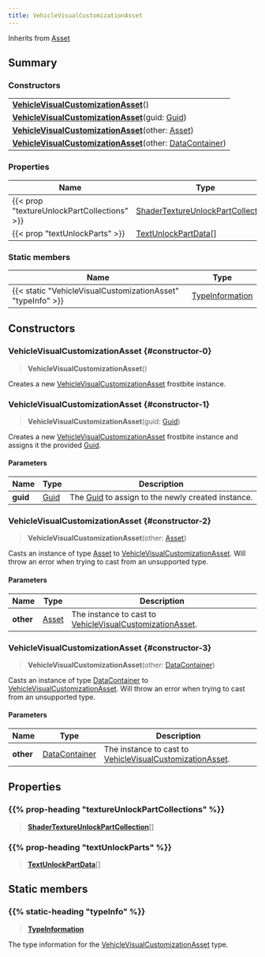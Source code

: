 ```yaml
---
title: VehicleVisualCustomizationAsset
---
```


Inherits from [Asset](/vext/ref/fb/asset)

## Summary

### Constructors

|  |
| --- |
| **[VehicleVisualCustomizationAsset](#constructor-0)**() |
| **[VehicleVisualCustomizationAsset](#constructor-1)**(guid: [Guid](/vext/ref/shared/type/guid)) |
| **[VehicleVisualCustomizationAsset](#constructor-2)**(other: [Asset](/vext/ref/fb/asset)) |
| **[VehicleVisualCustomizationAsset](#constructor-3)**(other: [DataContainer](/vext/ref/shared/type/datacontainer)) |

### Properties

| Name | Type |
| ---- | ---- |
| {{< prop "textureUnlockPartCollections" >}} | [ShaderTextureUnlockPartCollection](/vext/ref/fb/shadertextureunlockpartcollection)[] |
| {{< prop "textUnlockParts" >}} | [TextUnlockPartData](/vext/ref/fb/textunlockpartdata)[] |

### Static members

| Name | Type |
| ---- | ---- |
| {{< static "VehicleVisualCustomizationAsset" "typeInfo" >}} | [TypeInformation](/vext/ref/shared/type/typeinformation) |

## Constructors

### VehicleVisualCustomizationAsset {#constructor-0}

> **VehicleVisualCustomizationAsset**()

Creates a new [VehicleVisualCustomizationAsset](/vext/ref/fb/vehiclevisualcustomizationasset) frostbite instance.

### VehicleVisualCustomizationAsset {#constructor-1}

> **VehicleVisualCustomizationAsset**(guid: [Guid](/vext/ref/shared/type/guid))

Creates a new [VehicleVisualCustomizationAsset](/vext/ref/fb/vehiclevisualcustomizationasset) frostbite instance and assigns it the provided [Guid](/vext/ref/shared/type/guid).

#### Parameters

| Name | Type | Description |
| ---- | ---- | ----------- |
| **guid** | [Guid](/vext/ref/shared/type/guid) | The [Guid](/vext/ref/shared/type/guid) to assign to the newly created instance. |

### VehicleVisualCustomizationAsset {#constructor-2}

> **VehicleVisualCustomizationAsset**(other: [Asset](/vext/ref/fb/asset))

Casts an instance of type [Asset](/vext/ref/fb/asset) to [VehicleVisualCustomizationAsset](/vext/ref/fb/vehiclevisualcustomizationasset). Will throw an error when trying to cast from an unsupported type.

#### Parameters

| Name | Type | Description |
| ---- | ---- | ----------- |
| **other** | [Asset](/vext/ref/fb/asset) | The instance to cast to [VehicleVisualCustomizationAsset](/vext/ref/fb/vehiclevisualcustomizationasset). |

### VehicleVisualCustomizationAsset {#constructor-3}

> **VehicleVisualCustomizationAsset**(other: [DataContainer](/vext/ref/shared/type/datacontainer))

Casts an instance of type [DataContainer](/vext/ref/shared/type/datacontainer) to [VehicleVisualCustomizationAsset](/vext/ref/fb/vehiclevisualcustomizationasset). Will throw an error when trying to cast from an unsupported type.

#### Parameters

| Name | Type | Description |
| ---- | ---- | ----------- |
| **other** | [DataContainer](/vext/ref/shared/type/datacontainer) | The instance to cast to [VehicleVisualCustomizationAsset](/vext/ref/fb/vehiclevisualcustomizationasset). |

## Properties

### {{% prop-heading "textureUnlockPartCollections" %}}

> **[ShaderTextureUnlockPartCollection](/vext/ref/fb/shadertextureunlockpartcollection)**[]

### {{% prop-heading "textUnlockParts" %}}

> **[TextUnlockPartData](/vext/ref/fb/textunlockpartdata)**[]

## Static members

### {{% static-heading "typeInfo" %}}

> **[TypeInformation](/vext/ref/shared/type/typeinformation)**

The type information for the [VehicleVisualCustomizationAsset](/vext/ref/fb/vehiclevisualcustomizationasset) type.

